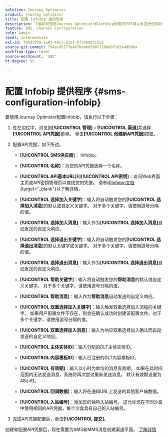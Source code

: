 ```yaml
---
solution: Journey Optimizer
product: journey optimizer
title: 配置 Infobip 提供程序
description: 了解如何使用Journey Optimizer和Infobip配置您的环境以发送短信和彩信
feature: SMS, Channel Configuration
role: Admin
level: Intermediate
exl-id: 7b6dc89a-1a81-49c2-b2a7-bf24b9d215e3
source-git-commit: 794ac45177e467be4bd5b8f7288e07c85e4d806a
workflow-type: tm+mt
source-wordcount: '382'
ht-degree: 5%

---
```


# 配置 Infobip 提供程序 {#sms-configuration-infobip}

要使用Journey Optimizer配置Infobip，请执行以下步骤：

1. 在左边栏中，浏览到&#x200B;**[!UICONTROL 管理]** `>` **[!UICONTROL 渠道]**&#x200B;并选择&#x200B;**[!UICONTROL API凭据]**&#x200B;菜单。 单击&#x200B;**[!UICONTROL 创建新API凭据]**&#x200B;按钮。

1. 配置API凭据，如下所述。

   * **[!UICONTROL SMS供应商]**： Infobip。

   * **[!UICONTROL 名称]**：为您的API凭据选择一个名称。

   * **[!UICONTROL API基本URL]**&#x200B;和&#x200B;**[!UICONTROL API密钥]**：访问Web界面主页或API密钥管理页以查找您的凭据。 请参阅[Infobip文档](https://www.infobip.com/docs/api){target="_blank"}以了解详情。

   * **[!UICONTROL 选择加入关键字]**：输入将自动触发您的&#x200B;**[!UICONTROL 选择加入消息]**&#x200B;的默认或自定义关键字。 对于多个关键字，请使用逗号分隔的值。

   * **[!UICONTROL 选择加入消息]**：输入作为&#x200B;**[!UICONTROL 选择加入消息]**&#x200B;自动发送的自定义响应。

   * **[!UICONTROL 选择退出关键字]**：输入将自动触发您的&#x200B;**[!UICONTROL 选择退出消息]**&#x200B;的默认关键字或关键字。 对于多个关键字，请使用逗号分隔的值。

   * **[!UICONTROL 选择退出消息]**：输入作为&#x200B;**[!UICONTROL 选择退出消息]**&#x200B;自动发送的自定义响应。

   * **[!UICONTROL 帮助关键字]**：输入将自动触发您的&#x200B;**帮助消息**&#x200B;的默认或自定义关键字。 对于多个关键字，请使用逗号分隔的值。

   * **[!UICONTROL 帮助消息]**：输入作为&#x200B;**帮助消息**&#x200B;自动发送的自定义响应。

   * **[!UICONTROL 双重选择加入关键字]**：输入触发双重选择加入流程的关键字。 如果用户配置文件不存在，则会在确认成功时创建该配置文件。对于多个关键字，请使用逗号分隔的值。

   * **[!UICONTROL 双重选择加入消息]**：输入为响应双重选择加入确认而自动发送的自定义响应。

   * **[!UICONTROL 主体实体ID]**：输入分配的DLT主体实体ID。

   * **[!UICONTROL 内容模板ID]**：输入已注册的DLT内容模板ID。

   * **[!UICONTROL 有效期]**：输入以小时为单位的消息有效期。 如果在此时间范围内无法发送消息，系统将再次尝试重新发送消息。 默认有效期设置为48小时。

   * **[!UICONTROL 回调数据]**：输入将在通知URL上发送的其他客户端数据。

   * **[!UICONTROL 入站编号]**：添加您的独特入站编号。 这允许您在不同沙盒中使用相同的API凭据，每个沙盒具有自己的入站编号。

1. 完成API凭据配置后，单击&#x200B;**[!UICONTROL 提交]**。

创建和配置API凭据后，现在需要为SMS和MMS消息创建渠道平面。 [了解详情](sms-configuration-surface.md)
